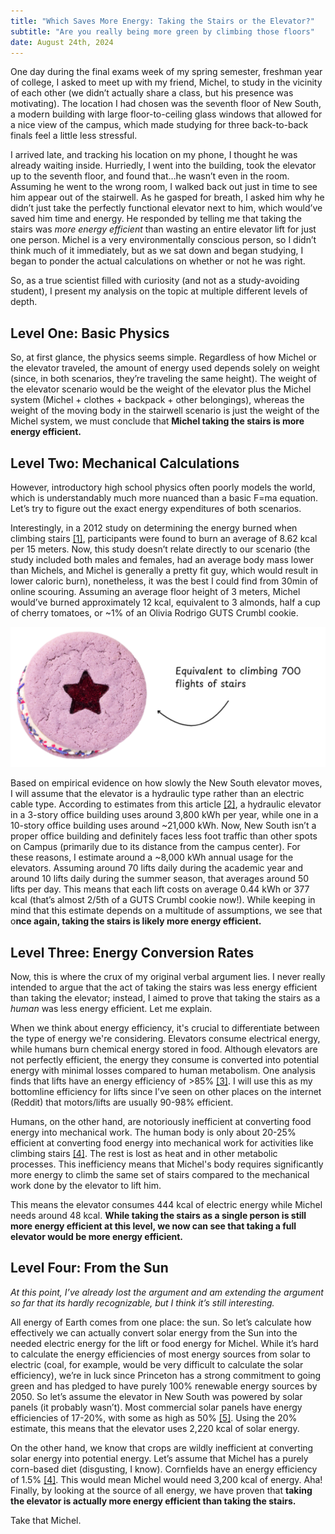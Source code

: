 ```yaml
---
title: "Which Saves More Energy: Taking the Stairs or the Elevator?"
subtitle: "Are you really being more green by climbing those floors"
date: August 24th, 2024
---
```


One day during the final exams week of my spring semester, freshman year of college, I asked to meet up with my friend, Michel, to study in the vicinity of each other (we didn’t actually share a class, but his presence was motivating). The location I had chosen was the seventh floor of New South, a modern building with large floor-to-ceiling glass windows that allowed for a nice view of the campus, which made studying for three back-to-back finals feel a little less stressful.

I arrived late, and tracking his location on my phone, I thought he was already waiting inside. Hurriedly, I went into the building, took the elevator up to the seventh floor, and found that…he wasn’t even in the room. Assuming he went to the wrong room, I walked back out just in time to see him appear out of the stairwell. As he gasped for breath, I asked him why he didn’t just take the perfectly functional elevator next to him, which would’ve saved him time and energy. He responded by telling me that taking the stairs was *more energy efficient* than wasting an entire elevator lift for just one person. Michel is a very environmentally conscious person, so I didn’t think much of it immediately, but as we sat down and began studying, I began to ponder the actual calculations on whether or not he was right. 

So, as a true scientist filled with curiosity (and not as a study-avoiding student), I present my analysis on the topic at multiple different levels of depth.  

## Level One: Basic Physics

So, at first glance, the physics seems simple. Regardless of how Michel or the elevator traveled, the amount of energy used depends solely on weight (since, in both scenarios, they’re traveling the same height). The weight of the elevator scenario would be the weight of the elevator plus the Michel system (Michel + clothes + backpack + other belongings), whereas the weight of the moving body in the stairwell scenario is just the weight of the Michel system, we must conclude that **Michel taking the stairs is more energy efficient.**

## Level Two: Mechanical Calculations

However, introductory high school physics often poorly models the world, which is understandably much more nuanced than a basic F=ma equation. Let’s try to figure out the exact energy expenditures of both scenarios.

Interestingly, in a 2012 study on determining the energy burned when climbing stairs [[1]](https://www.ncbi.nlm.nih.gov/pmc/articles/PMC3520986/), participants were found to burn an average of 8.62 kcal per 15 meters. Now, this study doesn’t relate directly to our scenario (the study included both males and females, had an average body mass lower than Michels, and Michel is generally a pretty fit guy, which would result in lower caloric burn), nonetheless, it was the best I could find from 30min of online scouring. Assuming an average floor height of 3 meters, Michel would’ve burned approximately 12 kcal, equivalent to 3 almonds, half a cup of cherry tomatoes, or ~1% of an Olivia Rodrigo GUTS Crumbl cookie. 

![Equivalent to 700 flights of stairs climbed.png](images/700Gutscookie.png)

Based on empirical evidence on how slowly the New South elevator moves, I will assume that the elevator is a hydraulic type rather than an electric cable type. According to estimates from this article [[2]](https://slate.com/technology/2009/04/when-people-take-the-elevator-does-earth-get-the-shaft.html), a hydraulic elevator in a 3-story office building uses around 3,800 kWh per year, while one in a 10-story office building uses around ~21,000 kWh. Now, New South isn’t a proper office building and definitely faces less foot traffic than other spots on Campus (primarily due to its distance from the campus center). For these reasons, I estimate around a ~8,000 kWh annual usage for the elevators. Assuming around 70 lifts daily during the academic year and around 10 lifts daily during the summer season, that averages around 50 lifts per day. This means that each lift costs on average 0.44 kWh or 377 kcal (that’s almost 2/5th of a GUTS Crumbl cookie now!). While keeping in mind that this estimate depends on a multitude of assumptions, we see that o**nce again, taking the stairs is likely more energy efficient.**

## **Level Three: Energy Conversion Rates**

Now, this is where the crux of my original verbal argument lies. I never really intended to argue that the act of taking the stairs was less energy efficient than taking the elevator; instead, I aimed to prove that taking the stairs as a *human* was less energy efficient. Let me explain. 

When we think about energy efficiency, it's crucial to differentiate between the type of energy we're considering. Elevators consume electrical energy, while humans burn chemical energy stored in food. Although elevators are not perfectly efficient, the energy they consume is converted into potential energy with minimal losses compared to human metabolism. One analysis finds that lifts have an energy efficiency of >85% [[3]](https://liftescalatorlibrary.org/paper_indexing/papers/00000137.pdf). I will use this as my bottomline efficiency for lifts since I’ve seen on other places on the internet (Reddit) that motors/lifts are usually 90-98% efficient.

Humans, on the other hand, are notoriously inefficient at converting food energy into mechanical work. The human body is only about 20-25% efficient at converting food energy into mechanical work for activities like climbing stairs [[4]](https://openoregon.pressbooks.pub/bodyphysics/chapter/human-metabolism/). The rest is lost as heat and in other metabolic processes. This inefficiency means that Michel's body requires significantly more energy to climb the same set of stairs compared to the mechanical work done by the elevator to lift him.

This means the elevator consumes 444 kcal of electric energy while Michel needs around 48 kcal. **While taking the stairs as a single person is still more energy efficient at this level, we now can see that taking a full elevator would be more energy efficient.**

## Level Four: From the Sun
*At this point, I’ve already lost the argument and am extending the argument so far that its hardly recognizable, but I think it’s still interesting.*

All energy of Earth comes from one place: the sun. So let’s calculate how effectively we can actually convert solar energy from the Sun into the needed electric energy for the lift or food energy for Michel. While it’s hard to calculate the energy efficiencies of most energy sources from solar to electric (coal, for example, would be very difficult to calculate the solar efficiency), we’re in luck since Princeton has a strong commitment to going green and has pledged to have purely 100% renewable energy sources by 2050. So let’s assume the elevator in New South was powered by solar panels (it probably wasn’t). Most commercial solar panels have energy efficiencies of 17-20%, with some as high as 50% [[5]](https://www.notion.so/Does-taking-the-stairs-vs-the-elevator-save-energy-a9610fe37210481e85b28c47532e924e?pvs=21). Using the 20% estimate, this means that the elevator uses 2,220 kcal of solar energy.

On the other hand, we know that crops are wildly inefficient at converting solar energy into potential energy. Let’s assume that Michel has a purely corn-based diet (disgusting, I know). Cornfields have an energy efficiency of 1.5% [[4]](https://openoregon.pressbooks.pub/bodyphysics/chapter/human-metabolism/). This would mean Michel would need 3,200 kcal of energy. Aha! Finally, by looking at the source of all energy, we have proven that **taking the elevator is actually more energy efficient than taking the stairs.**

Take that Michel.
